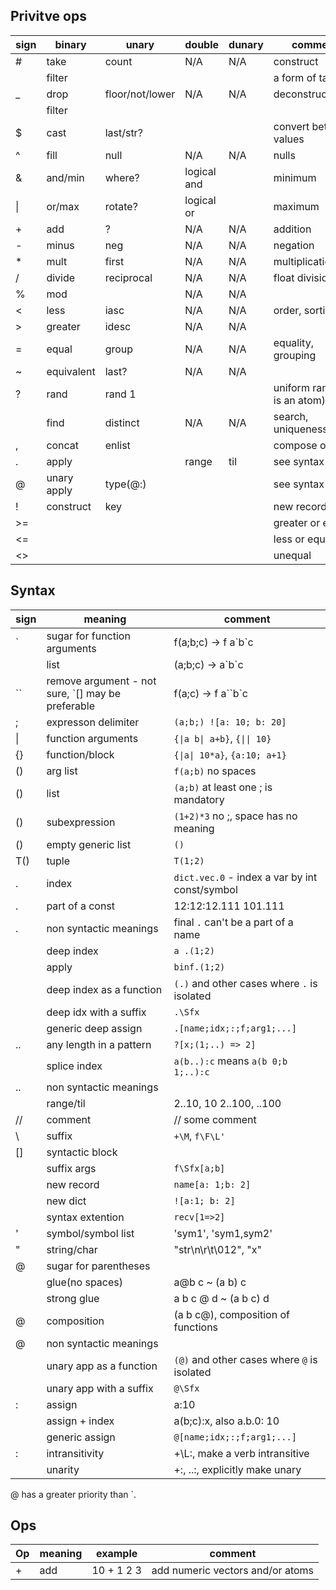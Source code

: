 ## Privitve ops

| sign | binary      | unary      | double      | dunary     | comment |
| ---- | ----------- | ---------- | ----------- | ---------- | ------- |
| #    | take        | count      | N/A         | N/A        | construct |
|      | filter      |            |             |            | a form of take |
| _    | drop        | floor/not/lower | N/A    | N/A        | deconstruct/misc |
|      | filter      |            |             |            | |
| $    | cast        | last/str?  |             |            | convert between values |
| ^    | fill        | null       | N/A         | N/A        | nulls |
| &    | and/min     | where?     | logical and |            | minimum |
| \|   | or/max      | rotate?    | logical or  |            | maximum  |
| +    | add         | ?          | N/A         | N/A        | addition |
| -    | minus       | neg        | N/A         | N/A        | negation |
| *    | mult        | first      | N/A         | N/A        | multiplication |
| /    | divide      | reciprocal | N/A         | N/A        | float division |
| %    | mod         |            | N/A         | N/A        | |
| <    | less        | iasc       | N/A         | N/A        | order, sorting |
| >    | greater     | idesc      | N/A         | N/A        | |
| =    | equal       | group      | N/A         | N/A        | equality, grouping |
| ~    | equivalent  | last?      | N/A         | N/A        |  |
| ?    | rand        | rand 1     |             |            | uniform rand (x is an atom) |
|      | find        | distinct   | N/A         | N/A        | search, uniqueness |
| ,    | concat      | enlist     |             |            | compose objs |
| .    | apply       |            | range       |  til       | see syntax |
| @    | unary apply | type(@:)   |             |            | see syntax | 
| !    | construct   | key        |             |            | new record |
| >=   |             |            |             |            | greater or equal |
| <=   |             |            |             |            | less or equal |
| <>   |             |            |             |            | unequal |

## Syntax

| sign | meaning | comment |
| ---- | ------- | ------- |
| \`    | sugar for function arguments | f(a;b;c) -> f a\`b\`c |
|       | list                         | (a;b;c) -> a\`b\`c |
| \`\`  | remove argument - not sure, \`[]  may be preferable   | f(a;c) -> f a\`\`b\`c |
| ;     | expresson delimiter          | `(a;b;) ![a: 10; b: 20]` |
| \|    | function arguments           | `{\|a b\| a+b}`, `{\|\| 10}` |
| {}    | function/block               | `{\|a\| 10*a}`, `{a:10; a+1}` |
| ()    | arg list                     | `f(a;b)` no spaces |
| ()    | list                         | `(a;b)` at least one ; is mandatory |
| ()    | subexpression                | `(1+2)*3` no ;, space has no meaning |
| ()    | empty generic list           | `()` |
| T()   | tuple                        | `T(1;2)` |
| .     | index                        | `dict.vec.0` - index a var by int const/symbol |
| .     | part of a const              | 12:12:12.111 101.111 |
| .     | non syntactic meanings       | final `.` can't be a part of a name |
|       | deep index                   | `a .(1;2)` |
|       | apply                        | `binf.(1;2)` |
|       | deep index as a function     | `(.)` and other cases where `.` is isolated |
|       | deep idx with a suffix       | `.\Sfx` |
|       | generic deep assign          | `.[name;idx;:;f;arg1;...]` |
| ..    | any length in a pattern      | `?[x;(1;..) => 2]` |
|       | splice index                 | `a(b..):c` means `a(b 0;b 1;..):c`|
| ..    | non syntactic meanings       |
|       | range/til                    | 2..10, 10 2..100, ..100 |
| //    | comment                      | // some comment |
| \\    | suffix                       | `+\M`, `f\F\L'` |
| []    | syntactic block              | |
|       | suffix args                  | `f\Sfx[a;b]` |
|       | new record                   | `name[a: 1;b: 2]` |
|       | new dict                     | `![a:1; b: 2]` |
|       | syntax extention             | `recv[1=>2]` |
| '     | symbol/symbol list           | 'sym1', 'sym1,sym2' |
| "     | string/char                  | "str\n\r\t\012", "x" |
| @     | sugar for parentheses        | |
|       | glue(no spaces)              | a@b c ~ (a b) c |
|       | strong glue                  | a b c @ d ~ (a b c) d |
| @     | composition                  | (a b c@), composition of functions |
| @     | non syntactic meanings       | |
|       | unary app as a function      | `(@)` and other cases where `@` is isolated |
|       | unary app with a suffix      | `@\Sfx` |
| :     | assign                       | a:10 |
|       | assign + index               | a(b;c):x, also a.b.0: 10 |
|       | generic assign               | `@[name;idx;:;f;arg1;...]` |
| :     | intransitivity               | +\L:, make a verb intransitive |
|       | unarity                      | +:, ..:, explicitly make unary |

@ has a greater priority than \`.

## Ops

| Op | meaning | example | comment |
| -- | ------- | ------- | ------- |
| +  | add | 10 + 1 2 3 | add numeric vectors and/or atoms |